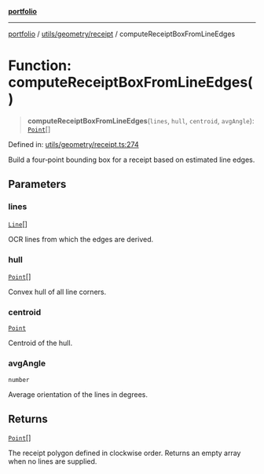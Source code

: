[**portfolio**](../../../../README.md)

***

[portfolio](../../../../modules.md) / [utils/geometry/receipt](../README.md) / computeReceiptBoxFromLineEdges

# Function: computeReceiptBoxFromLineEdges()

> **computeReceiptBoxFromLineEdges**(`lines`, `hull`, `centroid`, `avgAngle`): [`Point`](../../basic/interfaces/Point.md)[]

Defined in: [utils/geometry/receipt.ts:274](https://github.com/tnorlund/Portfolio/blob/a83016b1a210f1190bf8ba4e72776be7bbd9e3ab/portfolio/utils/geometry/receipt.ts#L274)

Build a four‑point bounding box for a receipt based on estimated
line edges.

## Parameters

### lines

[`Line`](../../../../types/api/interfaces/Line.md)[]

OCR lines from which the edges are derived.

### hull

[`Point`](../../basic/interfaces/Point.md)[]

Convex hull of all line corners.

### centroid

[`Point`](../../basic/interfaces/Point.md)

Centroid of the hull.

### avgAngle

`number`

Average orientation of the lines in degrees.

## Returns

[`Point`](../../basic/interfaces/Point.md)[]

The receipt polygon defined in clockwise order. Returns an
empty array when no lines are supplied.
